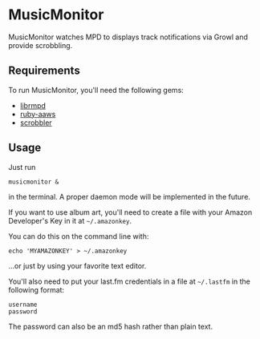 MusicMonitor
============

MusicMonitor watches MPD to displays track notifications via Growl
and provide scrobbling.

Requirements
------------

To run MusicMonitor, you'll need the following gems:

* [librmpd][]
* [ruby-aaws][]
* [scrobbler][]

[librmpd]: http://librmpd.rubyforge.org/
[ruby-aaws]: http://www.caliban.org/ruby/ruby-aws/
[scrobbler]: http://scrobbler.rubyforge.org/

Usage
-----

Just run 

	musicmonitor &
	
in the terminal. A proper daemon mode will be implemented in the future.

If you want to use album art, you'll need to create a file with your Amazon
Developer's Key in it at `~/.amazonkey`.

You can do this on the command line with:

	echo 'MYAMAZONKEY' > ~/.amazonkey

...or just by using your favorite text editor.

You'll also need to put your last.fm credentials in a file at `~/.lastfm` in
the following format:

	username
	password

The password can also be an md5 hash rather than plain text.

